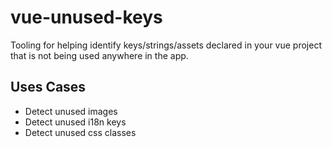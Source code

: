 # vue-unused-keys

Tooling for helping identify keys/strings/assets declared in your vue project that is not being used anywhere in the app.

## Uses Cases

* Detect unused images
* Detect unused i18n keys
* Detect unused css classes 
